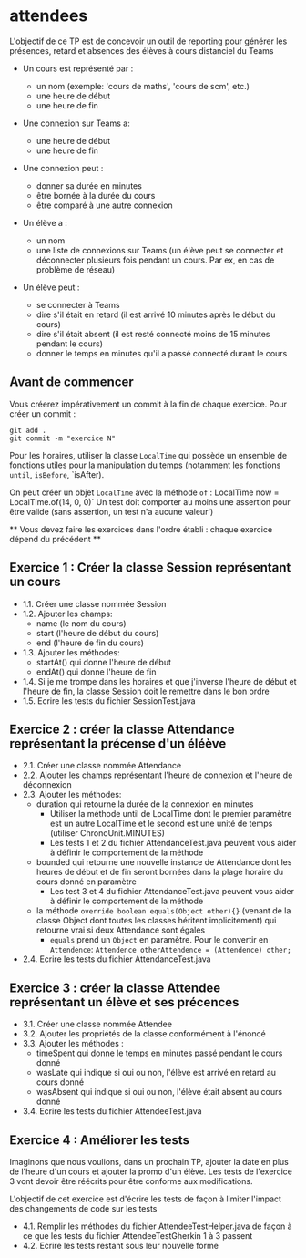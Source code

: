 # attendees
L'objectif de ce TP est de concevoir un outil de reporting pour générer les présences, retard et absences des élèves à cours distanciel du Teams

- Un cours est représenté par : 
    - un nom (exemple: 'cours de maths', 'cours de scm', etc.)
    - une heure de début
    - une heure de fin


- Une connexion sur Teams a:
    - une heure de début
    - une heure de fin

- Une connexion peut :
    - donner sa durée en minutes
    - être bornée à la durée du cours
    - être comparé à une autre connexion


- Un élève a :
    - un nom
    - une liste de connexions sur Teams (un élève peut se connecter et déconnecter plusieurs fois pendant un cours. Par ex, en cas de problème de réseau)
- Un élève peut :
    - se connecter à Teams
    - dire s'il était en retard (il est arrivé 10 minutes après le début du cours)
    - dire s'il était absent (il est resté connecté moins de 15 minutes pendant le cours)
    - donner le temps en minutes qu'il a passé connecté durant le cours


## Avant de commencer

Vous créerez impérativement un commit à la fin de chaque exercice.
Pour créer un commit :
```
git add .
git commit -m "exercice N"
```

Pour les horaires, utiliser la classe `LocalTime` qui possède un ensemble de fonctions utiles pour la manipulation du temps (notamment les fonctions `until`, `isBefore`, `isAfter).

On peut créer un objet `LocalTime` avec la méthode `of` : LocalTime now = LocalTime.of(14, 0, 0)`
Un test doit comporter au moins une assertion pour être valide (sans assertion, un test n'a aucune valeur')

** Vous devez faire les exercices dans l'ordre établi : chaque exercice dépend du précédent **




## Exercice 1 : Créer la classe Session représentant un cours

- 1.1. Créer une classe nommée Session
- 1.2. Ajouter les champs:
    - name (le nom du cours)
    - start (l'heure de début du cours)
    - end (l'heure de fin du cours)
- 1.3. Ajouter les méthodes:
    - startAt() qui donne l'heure de début
    - endAt() qui donne l'heure de fin
- 1.4. Si je me trompe dans les horaires et que j'inverse l'heure de début et l'heure de fin, la classe Session doit le remettre dans le bon ordre
- 1.5. Ecrire les tests du fichier SessionTest.java


## Exercice 2 : créer la classe Attendance représentant la précense d'un éléève

- 2.1. Créer une classe nommée Attendance
- 2.2. Ajouter les champs représentant l'heure de connexion et l'heure de déconnexion
- 2.3. Ajouter les méthodes:
    - duration qui retourne la durée de la connexion en minutes
        - Utiliser la méthode until de LocalTime dont le premier paramètre est un autre LocalTime et le second est une unité de temps (utiliser ChronoUnit.MINUTES)
        - Les tests 1 et 2 du fichier AttendanceTest.java peuvent vous aider à définir le comportement de la méthode
    - bounded qui retourne une nouvelle instance de Attendance dont les heures de début et de fin seront bornées dans la plage horaire du cours donné en paramètre
        - Les test 3 et 4 du fichier AttendanceTest.java peuvent vous aider à définir le comportement de la méthode
    - la méthode `override boolean equals(Object other){}` (venant de la classe Object dont toutes les classes héritent implicitement) qui retourne vrai si deux Attendance sont égales
        - `equals` prend un `Object` en paramètre. Pour le convertir en `Attendence`: `Attendence otherAttendence = (Attendence) other;`
- 2.4. Ecrire les tests du fichier AttendanceTest.java


## Exercice 3 : créer la classe Attendee représentant un élève et ses précences

- 3.1. Créer une classe nommée Attendee
- 3.2. Ajouter les propriétés de la classe conformément à l'énoncé
- 3.3. Ajouter les méthodes :
    - timeSpent qui donne le temps en minutes passé pendant le cours donné
    - wasLate qui indique si oui ou non, l'élève est arrivé en retard au cours donné
    - wasAbsent qui indique si oui ou non, l'élève était absent au cours donné
- 3.4. Ecrire les tests du fichier AttendeeTest.java


## Exercice 4 : Améliorer les tests

Imaginons que nous voulions, dans un prochain TP, ajouter la date en plus de l'heure d'un cours et ajouter la promo d'un élève.
Les tests de l'exercice 3 vont devoir être réécrits pour être conforme aux modifications.

L'objectif de cet exercice est d'écrire les tests de façon à limiter l'impact des changements de code sur les tests

- 4.1. Remplir les méthodes du fichier AttendeeTestHelper.java de façon à ce que les tests du fichier AttendeeTestGherkin 1 à 3 passent
- 4.2. Ecrire les tests restant sous leur nouvelle forme
